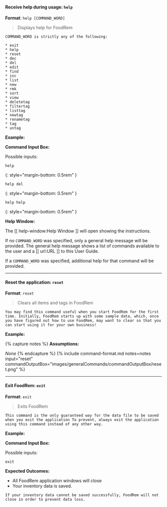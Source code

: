 <!-- markdownlint-disable-file first-line-h1 -->

#### Receive help during usage: `help`

**Format**: `help [COMMAND_WORD]`

> Displays help for FoodRem

```note
COMMAND_WORD is strictly any of the following:

* exit
* help
* reset
* dec
* del
* edit
* find
* inc
* list
* new
* rmk
* sort
* view
* deletetag
* filtertag
* listtag
* newtag
* renametag
* tag
* untag
```

**Example:**

<!-- Hardcoding due to unique command format -->
<!-- markdownlint-disable no-inline-html -->
<!-- markdownlint-disable blanks-around-fences -->
<div class="command-container" markdown="1">
<div class="input-container" markdown="1">

**Command Input Box:**

Possible inputs:

```text
help
```
{: style="margin-bottom: 0.5rem" }

```text
help del
```
{: style="margin-bottom: 0.5rem" }

```text
help help
```
{: style="margin-bottom: 0.5rem" }

</div>
<div class="input-container" markdown="1">

**Help Window:**

The [[ help-window:Help Window ]] will open showing the instructions.

If no `COMMAND_WORD` was specified, only a general help message will be provided. The general help message shows a list of commands available to the user and a [[ url:URL ]] to this User Guide.

If a `COMMAND_WORD` was specified, additional help for that command will be provided.

</div>
</div>
<!-- markdownlint-restore -->

---

#### Reset the application: `reset`

**Format**: `reset`

> Clears all items and tags in FoodRem

```tip
You may find this command useful when you start FoodRem for the first time. Initially, FoodRem starts up with some sample data, which, once you have figured out how to use FoodRem, may want to clear so that you can start using it for your own business!
```

**Example:**

{% capture notes %}
**Assumptions:**

_None_
{% endcapture %}
{%
  include command-format.md
  notes=notes
  input="reset"
  commandOutputBox="images/generalCommands/commandOutputBox/reset.png"
%}

---

#### Exit FoodRem: `exit`

**Format**: `exit`

> Exits FoodRem

```warning
This command is the only guaranteed way for the data file to be saved when you exit the application To prevent, always exit the application using this command instead of any other way.
```

**Example:**

<!-- Hardcoding due to unique command format -->
<!-- markdownlint-disable no-inline-html -->
<div class="command-container" markdown="1">
<div class="input-container" markdown="1">

**Command Input Box:**

Possible inputs:

```text
exit
```

</div>
<div class="input-container" markdown="1">

**Expected Outcomes:**

* All FoodRem application windows will close
* Your inventory data is saved.

</div>
</div>
<!-- markdownlint-restore -->

```note
If your inventory data cannot be saved successfully, FoodRem will not close in order to prevent data loss.
```

